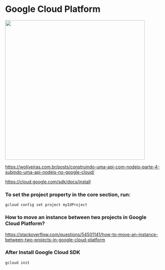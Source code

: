 # Google Cloud Platform

<img src="https://images.techhive.com/images/article/2014/08/google-cloud-platform-100371436-large.idge.png" width="450px">


https://woliveiras.com.br/posts/construindo-uma-api-com-nodejs-parte-4-subindo-uma-api-nodejs-no-google-cloud/

https://cloud.google.com/sdk/docs/install

### To set the project property in the core section, run:
```
gcloud config set project myIdProject
```

### How to move an instance between two projects in Google Cloud Platform?
https://stackoverflow.com/questions/54501141/how-to-move-an-instance-between-two-projects-in-google-cloud-platform


### After Install Google Cloud SDK
```
gcloud init
```

